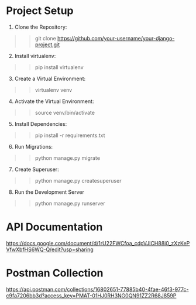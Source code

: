 # Project Setup

1. Clone the Repository:
>> git clone https://github.com/your-username/your-django-project.git

2. Install virtualenv:
>> pip install virtualenv

3. Create a Virtual Environment:
>> virtualenv venv

4. Activate the Virtual Environment:
>> source venv/bin/activate

5. Install Dependencies:
>> pip install -r requirements.txt

6. Run Migrations:
>> python manage.py migrate

7. Create Superuser:
>> python manage.py createsuperuser

8. Run the Development Server
>> python manage.py runserver

# API Documentation

https://docs.google.com/document/d/1rU22FWCfoa_cdpVJICH88i0_zXzKePVfwXbfHS6WQ-Q/edit?usp=sharing

# Postman Collection

https://api.postman.com/collections/16802651-77885b40-4fae-46f3-977c-c9fa7206bb3d?access_key=PMAT-01HJ0RH3NG0QN91ZZ2R68J859P